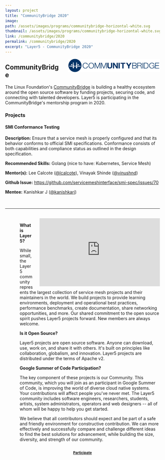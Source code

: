```yaml
---
layout: project
title: "CommunityBridge 2020"
image:
path: /assets/images/programs/communitybridge-horizontal-white.svg
thumbnail: /assets/images/programs/communitybridge-horizontal-white.svg
link: /communitybridge/2020
permalink: /communitybridge/2020
excerpt: "Layer5 - CommunityBridge 2020"
---
```

<img
    src="/assets/images/programs/communitybridge-blue.png"
    style="width: 300px; float: right; margin-left: 20px;"
/>

## CommunityBridge


The Linux Foundation's [CommunityBridge](https://communitybridge.org) is building a healthy ecosystem around the open source software by funding projects, securing code, and connecting with talented developers. Layer5 is participating in the CommunityBridge's mentorship program in 2020. 

### Projects 

#### SMI Conformance Testing

<b>Description:</b> 
Ensure that a service mesh is properly configured and that its behavior conforms to official SMI specifications. Conformance consists of both capabilities and compliance status as outlined in the design specification.

<b>Recommended Skills:</b> 
Golang (nice to have: Kubernetes, Service Mesh)

<b>Mentor(s):</b> 
Lee Calcote (<a href="https://twitter.com/lcalcote">@lcalcote</a>), Vinayak Shinde (<a href="https://twitter.com/vinushnd">@vinushnd</a>)

<b>Github Issue:</b> 
https://github.com/servicemeshinterface/smi-spec/issues/70

<b>Mentee:</b> 
Kanishkar J (<a href="https://github.com/kanishkarj">@kanishkarj</a>)

<div style="flex-grow: 0.25;">&nbsp;</div>
<hr />
<div style="flex-grow: 0.25;">&nbsp;</div>

  <div
    id="layer5-intro"
    class="card-content"
    style="position: relative; float: right;margin-left:20px;">
    <iframe
      width="392"
      height="220.5"
      src="https://www.youtube.com/embed/0yN5T5LB9ps"
      frameborder="0"
      allow="accelerometer; autoplay; encrypted-media; gyroscope; picture-in-picture"
      allowfullscreen
    ></iframe>
  </div>
  <ul>
    <ol>
      <b>What is Layer5?</b>
    </ol>
    <ol>
      While small, the Layer5 community represents the largest collection of
      service mesh projects and their maintainers in the world. We build
      projects to provide learning environments, deployment and operational best
      practices, performance benchmarks, create documentation, share networking
      opportunities, and more. Our shared commitment to the open source spirit
      pushes Layer5 projects forward. New members are always welcome.
    </ol>
  </ul>
  <ul>
    <ol>
      <b>Is it Open Source?</b>
    </ol>
    <ol>
      Layer5 projects are open source software. Anyone can download, use, work
      on, and share it with others. It's built on principles like collaboration,
      globalism, and innovation. Layer5 projects are distributed under the terms
      of Apache v2.
    </ol>
  </ul>
  <ul>
    <ol>
      <b>Google Summer of Code Participation?</b>
    </ol>
    <ol>
      The key component of these projects is our Community. This community,
      which you will join as an participant in Google Summer of Code, is
      improving the world of diverse cloud native systems. Your contributions
      will affect people you've never met. The Layer5 community includes
      software engineers, researchers, students, artists, system administrators,
      operators and web designers -- all of whom will be happy to help you get
      started.
    </ol>
  </ul>
  <ul>
    <ol>
      We believe that all contributors should expect and be part of a safe and
      friendly environment for constructive contribution. We can more
      effectively and successfully compare and challenge different ideas to find
      the best solutions for advancement, while building the size, diversity,
      and strength of our community.
    </ol>
  </ul>

  <div
    class="card-content"
    style="position: relative; float: center; vertical-align: bottom;"
  >
    <h3 style="text-align: center; color: aliceblue;">
      <a
        style="
          font-size: 0.7em;
          padding-bottom: 40px;
          padding-top: 10px;
          width: 300px;
        "
        class="waves-effect waves-dark btn white-text darken-2 l5-light-blue z-depth-4"
        href="http://slack.layer5.io"
        >Participate</a
      >
    </h3>
  </div>
